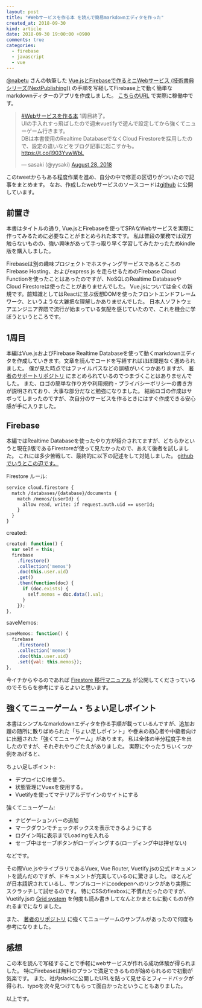 ```yaml
---
layout: post
title: "#Webサービスを作る本 を読んで簡易markdownエディタを作った"
created_at: 2018-09-30
kind: article
date: 2018-09-30 19:00:00 +0900
comments: true
categories:
  - firebase
  - javascript
  - vue
---
```


[@nabetu](https://twitter.com/nabettu) さんの執筆した [Vue.jsとFirebaseで作るミニWebサービス (技術書典シリーズ(NextPublishing))](http://www.amazon.co.jp/exec/obidos/ASIN/4844398350/tatsuakiw-22/) の手順を写経してFirebase上で動く簡単なmarkdownディターのアプリを作成しました。 [こちらのURL](https://mymarkdown-e7d15.firebaseapp.com/) で実際に稼働中です。

<blockquote class="twitter-tweet"><p lang="ja" dir="ltr"><a href="https://twitter.com/hashtag/Web%E3%82%B5%E3%83%BC%E3%83%93%E3%82%B9%E3%82%92%E4%BD%9C%E3%82%8B%E6%9C%AC?src=hash&amp;ref_src=twsrc%5Etfw">#Webサービスを作る本</a> 1周目終了。<br>UIの手入れすっ飛ばしたので週末vuetifyで遊んで設定してから強くてニューゲーム行きます。<br>DBは本書使用のRealtime DatabaseでなくCloud Firestoreを採用したので、設定の違いなどをブログ記事に起こすかも。<a href="https://t.co/l903YvwWbL">https://t.co/l903YvwWbL</a></p>&mdash; sasaki (@yysaki) <a href="https://twitter.com/yysaki/status/1034464372041515008?ref_src=twsrc%5Etfw">August 28, 2018</a></blockquote> <script async src="https://platform.twitter.com/widgets.js" charset="utf-8"></script>

このtweetからもある程度作業を進め、自分の中で修正の区切りがついたので記事をまとめます。
なお、作成したwebサービスのソースコードは[github](https://github.com/yysaki/mymarkdown) に公開しています。

<!-- more -->

## 前置き

本書はタイトルの通り, Vue.jsとFirebaseを使ってSPAなWebサービスを実際に作ってみるために必要なことがまとめられた本です。
私は普段の業務では双方触らないものの、強い興味があって手っ取り早く学習してみたかったためkindle版を購入しました。

Firebaseは別の趣味プロジェクトでホスティングサービスであるところのFirebase Hosting、およびexpress js を走らせるためのFirebase Cloud Functionを使ったことはあったのですが、NoSQLのRealtime Databaseや Cloud Firestoreは使ったことがありませんでした。
Vue.jsについては全くの新規です。前知識としてはReactに並ぶ仮想DOMを使ったフロントエンドフレームワーク、というような大雑把な理解しかありませんでした。
日本人ソフトウェアエンジニア界隈で流行が始まっている気配を感じていたので、これを機会に学ぼうというところです。

## 1周目

本編はVue.jsおよびFirebase Realtime Databaseを使って動くmarkdownエディタを作成していきます。文章を読んでコードを写経すればほぼ問題なく進められました。
僕が見た時点ではファイルパスなどの誤植がいくつかありますが、 [著者のサポートリポジトリ](https://github.com/nabettu/mymarkdown) にまとめられているのでつまづくことはありませんでした。
また、ロゴの簡単な作り方や利用規約・プライバシーポリシーの書き方が説明されており、大事な部分だなと勉強になりました。
結局ロゴの作成はサボってしまったのですが、次自分のサービスを作るときにはすぐ作成できる安心感が手に入りました。

## Firebase

本編ではRealtime Databaseを使ったやり方が紹介されてますが、どちらかというと現在β版であるFirestoreが使って見たかったので、あえて後者を試しました。
これには多少苦戦して、最終的に以下の記述をして対処しました。
[githubでいうとこの辺です。](https://github.com/yysaki/mymarkdown/commit/5d89a7c7cea411c76ed6ca960c42f9a780dfc8c3)

Firestore ルール:
``` txt
service cloud.firestore {
  match /databases/{database}/documents {
    match /memos/{userId} {
      allow read, write: if request.auth.uid == userId;    
    }
  }
}
```

created:
``` javascript
created: function() {
  var self = this;
  firebase
    .firestore()
    .collection('memos')
    .doc(this.user.uid)
    .get()
    .then(function(doc) {
      if (doc.exists) {
        self.memos = doc.data().val;
      }
    });
},
```

saveMemos:
``` javascript
saveMemos: function() {
  firebase
    .firestore()
    .collection('memos')
    .doc(this.user.uid)
    .set({val: this.memos});
},
```

今イチからやるのであれば [Firestore 移行マニュアル](https://github.com/nabettu/firestore-manual) が公開してくださっているのでそちらを参考にするとよいと思います。

## 強くてニューゲーム・ちょい足しポイント

本書はシンプルなmarkdownエディタを作る手順が載っているんですが、追加お題の随所に散りばめられた「ちょい足しポイント」や巻末の初心者や中級者向けに出題された「強くてニューゲーム」があります。
私は全体の半分程度手を出したのですが、それぞれやりごたえがありました。
実際にやったうちいくつか例をあげると、

ちょい足しポイント:
* デプロイにCIを使う。
* 状態管理にVuexを使用する。
* Vuetifyを使ってマテリアルデザインのサイトにする

強くてニューゲーム:
* ナビゲーションバーの追加
* マークダウンでチェックボックスを表示できるようにする
* ログイン時に表示までLoadingを入れる
* セーブ中はセーブボタンがローディングする(ローディング中は押せない)

などです。

その際Vue.jsやライブラリであるVuex, Vue Router, Vuetify.jsの公式ドキュメントを読んだのですが、ドキュメントが充実しているのに驚きました。
ほとんどが日本語訳されているし、サンプルコードにcodepenへのリンクがあり実際にスクラッチして試せるのです。
特にCSSのflexboxに不慣れだったのですが、Vuetify.jsの [Grid system](https://vuetifyjs.com/en/layout/grid) を何度も読み書きしてなんとかまともに動くものが作れるまでになりました。

また、 [著者のリポジトリ](https://github.com/nabettu/mymarkdown/tree/feature/add-design) に強くてニューゲームのサンプルがあったので何度も参考になりました。

## 感想

この本を読んで写経することで手軽にwebサービスが作れる成功体験が得られました。
特にFirebaseは無料のプランで満足できるものが始められるので初動が気楽です。
また、社内slackに公開したURLを貼って見せるとフィードバックが得られ、typoを次々見つけてもらって面白かったということもありました。


以上です。
